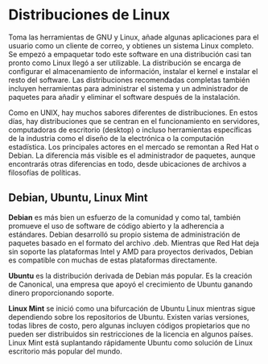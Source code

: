 # Distribuciones de Linux

Toma las herramientas de GNU y Linux, añade algunas aplicaciones para el usuario como un cliente de correo, y obtienes un sistema Linux completo. Se empezó a empaquetar todo este software en una distribución casi tan pronto como Linux llegó a ser utilizable. La distribución se encarga de configurar el almacenamiento de información, instalar el kernel e instalar el resto del software. Las distribuciones recomendadas completas también incluyen herramientas para administrar el sistema y un administrador de paquetes para añadir y eliminar el software después de la instalación.

Como en UNIX, hay muchos sabores diferentes de distribuciones. En estos días, hay distribuciones que se centran en el funcionamiento en servidores, computadoras de escritorio (desktop) o incluso herramientas específicas de la industria como el diseño de la electrónica o la computación estadística. Los principales actores en el mercado se remontan a Red Hat o Debian. La diferencia más visible es el administrador de paquetes, aunque encontrarás otras diferencias en todo, desde ubicaciones de archivos a filosofías de políticas.

## Debian, Ubuntu, Linux Mint

**Debian** es más bien un esfuerzo de la comunidad y como tal, también promueve el uso de software de código abierto y la adherencia a estándares. Debian desarrolló su propio sistema de administración de paquetes basado en el formato del archivo .deb. Mientras que Red Hat deja sin soporte las plataformas Intel y AMD para proyectos derivados, Debian es compatible con muchas de estas plataformas directamente.

**Ubuntu** es la distribución derivada de Debian más popular. Es la creación de Canonical, una empresa que apoyó el crecimiento de Ubuntu ganando dinero proporcionando soporte.

**Linux Mint** se inició como una bifurcación de Ubuntu Linux mientras sigue dependiendo sobre los repositorios de Ubuntu. Existen varias versiones, todas libres de costo, pero algunas incluyen códigos propietarios que no pueden ser distribuidos sin restricciones de la licencia en algunos países. Linux Mint está suplantando rápidamente Ubuntu como solución de Linux escritorio más popular del mundo.